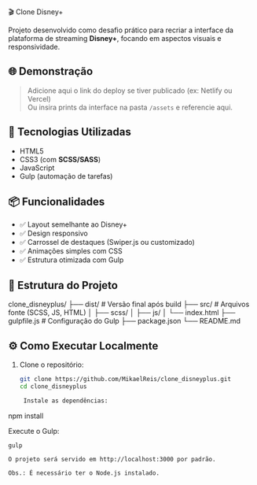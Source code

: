 🎬 Clone Disney+

Projeto desenvolvido como desafio prático para recriar a interface da plataforma de streaming **Disney+**, focando em aspectos visuais e responsividade.

## 🌐 Demonstração

> Adicione aqui o link do deploy se tiver publicado (ex: Netlify ou Vercel)  
> Ou insira prints da interface na pasta `/assets` e referencie aqui.

## 🚀 Tecnologias Utilizadas

- HTML5  
- CSS3 (com **SCSS/SASS**)  
- JavaScript  
- Gulp (automação de tarefas)

## 📦 Funcionalidades

- ✅ Layout semelhante ao Disney+  
- ✅ Design responsivo  
- ✅ Carrossel de destaques (Swiper.js ou customizado)  
- ✅ Animações simples com CSS  
- ✅ Estrutura otimizada com Gulp

## 📂 Estrutura do Projeto

clone_disneyplus/
├── dist/ # Versão final após build
├── src/ # Arquivos fonte (SCSS, JS, HTML)
│ ├── scss/
│ ├── js/
│ └── index.html
├── gulpfile.js # Configuração do Gulp
├── package.json
└── README.md


## ⚙️ Como Executar Localmente

1. Clone o repositório:
   ```bash
   git clone https://github.com/MikaelReis/clone_disneyplus.git
   cd clone_disneyplus

    Instale as dependências:

npm install

Execute o Gulp:

    gulp

    O projeto será servido em http://localhost:3000 por padrão.

    Obs.: É necessário ter o Node.js instalado.
